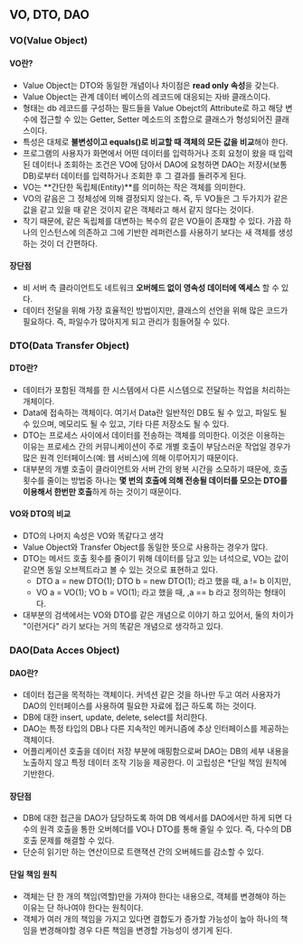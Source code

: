 ## VO, DTO, DAO

### VO(Value Object)

#### VO란?

- Value Object는 DTO와 동일한 개념이나 차이점은 **read only 속성**을 갖는다.
- Value Object는 관계 데이터 베이스의 레코드에 대응되는 자바 클래스이다.
- 형태는 db 레코드를 구성하는 필드들을 Value Obejct의 Attribute로 하고 해당 변수에 접근할 수 있는
  Getter, Setter 메소드의 조합으로 클래스가 형성되어진 클래스이다.
- 특성은 대체로 **불변성이고 equals()로 비교할 때 객체의 모든 값을 비교**해야 한다.
- 프로그램의 사용자가 화면에서 어떤 데이터를 입력하거나 조회 요청이 왔을 때 입력된 데이터나 조회하는 조건은 VO에 담아서 DAO에 요청하면 DAO는 저장서(보통 DB)로부터 데이터를 입력하거나 조회한 후 그 결과를 돌려주게 된다.
- VO는 **간단한 독립체(Entity)**를 의미하는 작은 객체를 의미한다.
- VO의 같음은 그 정체성에 의해 결정되지 않는다.
  즉, 두 VO들은 그 두가지가 같은 값을 같고 있을 때 같은 것이지 같은 객체라고 해서 같지 않다는 것이다.
- 작기 때문에, 같은 독립체를 대변하는 복수의 같은 VO들이 존재할 수 있다. 가끔 하나의 인스턴스에 의존하고 그에 기반한 레퍼런스를 사용하기 보다는 새 객체를 생성하는 것이 더 간편하다.



#### 장단점

- 비 서버 측 클라이언트도 네트워크 **오버헤드 없이 영속성 데이터에 엑세스** 할 수 있다.
- 데이터 전달을 위해 가장 효율적인 방법이지만, 클래스의 선언을 위해 많은 코드가 필요하다.
  즉, 파일수가 많아지게 되고 관리가 힘들어질 수 있다.



### DTO(Data Transfer Object)

#### DTO란?

- 데이터가 포함된 객체를 한 시스템에서 다른 시스템으로 전달하는 작업을 처리하는 개체이다.
- Data에 접속하는 객체이다. 여기서 Data란 일반적인 DB도 될 수 있고, 파일도 될 수 있으며, 메모리도 될 수 있고, 기타 다른 저장소도 될 수 있다.
- DTO는 프로세스 사이에서 데이터를 전송하는 객체를 의미한다. 이것은 이용하는 이유는 프로세스 간의 커뮤니케이션이 주로 개별 호출이 부담스러운 작업일 경우가 많은 원격 인터페이스(예: 웹 서비스)에 의해 이루어지기 때문이다.
- 대부분의 개별 호출이 클라이언트와 서버 간의 왕복 시간을 소모하기 때문에, 호출 횟수를 줄이는 방법중 하나는 **몇 번의 호출에 의해 전송될 데이터를 모으는 DTO를 이용해서 한번만 호출**하게 하는 것이기 때문이다.



#### VO와 DTO의 비교

- DTO의 나머지 속성은 VO와 똑같다고 생각
- Value Object와 Transfer Object를 동일한 뜻으로 사용하는 경우가 많다.
- DTO는 메서드 호출 횟수를 줄이기 위해 데이터를 담고 있는 녀석으로, VO는 값이 같으면 동일 오브젝트라고 볼 수 있는 것으로 표현하고 있다.
  - DTO a = new DTO(1);
    DTO b = new DTO(1);
    라고 했을 때, a != b 이지만,
  - VO a = VO(1);
    VO b = VO(1);
    라고 했을 때, ,a == b 라고 정의하는 형태이다.
- 대부분의 검색에서는 VO와 DTO를 같은 개념으로 이야기 하고 있어서, 둘의 차이가 "이런거다" 라기 보다는 거의 똑같은 개념으로 생각하고 있다.



### DAO(Data Acces Object)

#### DAO란?

- 데이터 접근을 목적하는 객체이다. 커넥션 같은 것을 하나만 두고 여러 사용자가 DAO의 인터페이스를 사용하여 필요한 자료에 접근 하도록 하는 것이다.
- DB에 대한 insert, update, delete, select를 처리한다.
- DAO는 특정 타입의 DB나 다른 지속적인 메커니즘에 추상 인터페이스를 제공하는 객체이다.
- 어플리케이션 호출을 데이터 저장 부분에 매핑함으로써 DAO는 DB의 세부 내용을 노출하지 않고 특정 데이터 조작 기능을 제공한다.
  이 고립성은 *단일 책임 원칙에 기반한다.



#### 장단점

- DB에 대한 접근을 DAO가 담당하도록 하여 DB 엑세서를 DAO에서만 하게 되면 다수의 원격 호출을 통한 오버헤더를 VO나 DTO를 통해 줄일 수 있다. 즉, 다수의 DB 호출 문제를 해결할 수 있다.
- 단순히 읽기만 하는 연산이므로 트랜잭션 간의 오버헤드를 감소할 수 있다.



#### 단일 책임 원칙

- 객체는 단 한 개의 책임(역할)만을 가져야 한다는 내용으로, 객체를 변경해야 하는 이유는 단 하나여야 한다는 원칙이다.
- 객체가 여러 개의 책임을 가지고 있다면 결합도가 증가할 가능성이 높아 하나의 책임을 변경해야할 경우 다른 책임을 변경할 가능성이 생기게 된다.